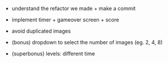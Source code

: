 

- understand the refactor we made + make a commit


- implement timer + gameover screen + score


+ avoid duplicated images


+ (bonus) dropdown to select the number of images (eg. 2, 4, 8)

+ (superbonus) levels: different time

